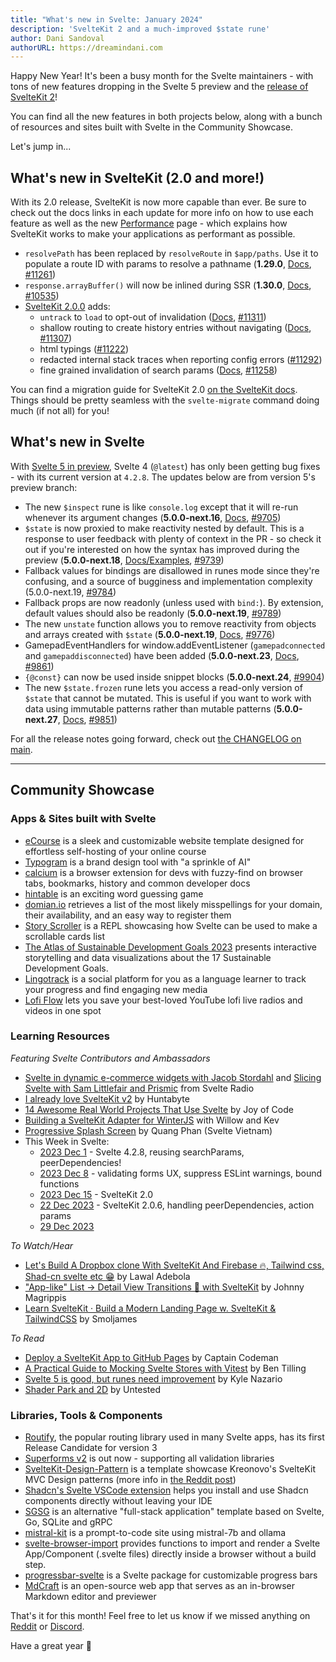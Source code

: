 ```yaml
---
title: "What's new in Svelte: January 2024"
description: 'SvelteKit 2 and a much-improved $state rune'
author: Dani Sandoval
authorURL: https://dreamindani.com
---
```


Happy New Year! It's been a busy month for the Svelte maintainers - with tons of new features dropping in the Svelte 5 preview and the [release of SvelteKit 2](https://svelte.dev/blog/sveltekit-2)!

You can find all the new features in both projects below, along with a bunch of resources and sites built with Svelte in the Community Showcase.

Let's jump in...

## What's new in SvelteKit (2.0 and more!)

With its 2.0 release, SvelteKit is now more capable than ever. Be sure to check out the docs links in each update for more info on how to use each feature as well as the new [Performance](https://svelte.dev/docs/kit/performance) page - which explains how SvelteKit works to make your applications as performant as possible.

- `resolvePath` has been replaced by `resolveRoute` in `$app/paths`. Use it to populate a route ID with params to resolve a pathname (**1.29.0**, [Docs](https://svelte.dev/docs/kit/modules#app-paths-resolveroute), [#11261](https://github.com/sveltejs/kit/pull/11261))
- `response.arrayBuffer()` will now be inlined during SSR (**1.30.0**, [Docs](https://svelte.dev/docs/kit/load#making-fetch-requests), [#10535](https://github.com/sveltejs/kit/pull/10535))
- [SvelteKit 2.0.0](https://github.com/sveltejs/kit/blob/main/packages/kit/CHANGELOG.md#200) adds:
  - `untrack` to `load` to opt-out of invalidation ([Docs](https://svelte.dev/docs/kit/load#rerunning-load-functions-untracking-dependencies), [#11311](https://github.com/sveltejs/kit/pull/11311))
  - shallow routing to create history entries without navigating ([Docs](https://svelte.dev/docs/kit/shallow-routing), [#11307](https://github.com/sveltejs/kit/pull/11307))
  - html typings ([#11222](https://github.com/sveltejs/kit/pull/11222))
  - redacted internal stack traces when reporting config errors ([#11292](https://github.com/sveltejs/kit/pull/11292))
  - fine grained invalidation of search params ([Docs](https://svelte.dev/docs/kit/load#rerunning-load-functions), [#11258](https://github.com/sveltejs/kit/pull/11258))

You can find a migration guide for SvelteKit 2.0 [on the SvelteKit docs](https://svelte.dev/docs/kit/migrating-to-sveltekit-2). Things should be pretty seamless with the `svelte-migrate` command doing much (if not all) for you!

## What's new in Svelte

With [Svelte 5 in preview](https://svelte-5-preview.vercel.app/docs/introduction), Svelte 4 (`@latest`) has only been getting bug fixes - with its current version at `4.2.8`. The updates below are from version 5's preview branch:

- The new `$inspect` rune is like `console.log` except that it will re-run whenever its argument changes (**5.0.0-next.16**, [Docs](https://svelte-5-preview.vercel.app/docs/runes#inspect), [#9705](https://github.com/sveltejs/svelte/pull/9705))
- `$state` is now proxied to make reactivity nested by default. This is a response to user feedback with plenty of context in the PR - so check it out if you're interested on how the syntax has improved during the preview (**5.0.0-next.18**, [Docs/Examples](https://svelte-5-preview.vercel.app/docs/fine-grained-reactivity), [#9739](https://github.com/sveltejs/svelte/pull/9739))
- Fallback values for bindings are disallowed in runes mode since they're confusing, and a source of bugginess and implementation complexity (5.0.0-next.19, [#9784](https://github.com/sveltejs/svelte/pull/9784))
- Fallback props are now readonly (unless used with `bind:`). By extension, default values should also be readonly (**5.0.0-next.19**, [#9789](https://github.com/sveltejs/svelte/pull/9789))
- The new `unstate` function allows you to remove reactivity from objects and arrays created with `$state` (**5.0.0-next.19**, [Docs](https://svelte-5-preview.vercel.app/docs/functions#unstate), [#9776](https://github.com/sveltejs/svelte/pull/9776))
- GamepadEventHandlers for window.addEventListener (`gamepadconnected` and `gamepaddisconnected`) have been added (**5.0.0-next.23**, [Docs](https://developer.mozilla.org/en-US/docs/Web/API/GamepadEvent), [#9861](https://github.com/sveltejs/svelte/pull/9861))
- `{@const}` can now be used inside snippet blocks (**5.0.0-next.24**, [#9904](https://github.com/sveltejs/svelte/pull/9904))
- The new `$state.frozen` rune lets you access a read-only version of `$state` that cannot be mutated. This is useful if you want to work with data using immutable patterns rather than mutable patterns (**5.0.0-next.27**, [Docs](https://svelte-5-preview.vercel.app/docs/runes#state-frozen), [#9851](https://github.com/sveltejs/svelte/pull/9851))

For all the release notes going forward, check out [the CHANGELOG on main](https://github.com/sveltejs/svelte/blob/main/packages/svelte/CHANGELOG.md).

---

## Community Showcase

### Apps & Sites built with Svelte

- [eCourse](https://github.com/Ilyas-Codes/eCourse) is a sleek and customizable website template designed for effortless self-hosting of your online course
- [Typogram](https://typogram.co/) is a brand design tool with "a sprinkle of AI"
- [calcium](https://github.com/ethanlynn/calcium) is a browser extension for devs with fuzzy-find on browser tabs, bookmarks, history
  and common developer docs
- [hintable](https://github.com/willuhmjs/hintable) is an exciting word guessing game
- [domian.io](https://domian.io/) retrieves a list of the most likely misspellings for your domain, their availability, and an easy way to register them
- [Story Scroller](https://svelte.dev/repl/6182be0c3ada4a15b5046f7d0d031727?version=4.2.8) is a REPL showcasing how Svelte can be used to make a scrollable cards list
- [The Atlas of Sustainable Development Goals 2023](https://datatopics.worldbank.org/sdgatlas?lang=en) presents interactive storytelling and data visualizations about the 17 Sustainable Development Goals.
- [Lingotrack](https://lingotrack.com/) is a social platform for you as a language learner to track your progress and find engaging new media
- [Lofi Flow](https://github.com/nico-mayer/lofi-flow) lets you save your best-loved YouTube lofi live radios and videos in one spot

### Learning Resources

_Featuring Svelte Contributors and Ambassadors_

- [Svelte in dynamic e-commerce widgets with Jacob Stordahl](https://www.svelteradio.com/episodes/svelte-in-dynamic-e-commerce-widgets-with-jacob-stordahl) and [Slicing Svelte with Sam Littlefair and Prismic](https://www.svelteradio.com/episodes/slicing-svelte-with-sam-littlefair-and-prismic) from Svelte Radio
- [I already love SvelteKit v2](https://www.youtube.com/watch?v=B19DEGEclfk) by Huntabyte
- [14 Awesome Real World Projects That Use Svelte](https://www.youtube.com/watch?v=E9HxrW5yivs) by Joy of Code
- [Building a SvelteKit Adapter for WinterJS](https://www.youtube.com/watch?v=8HaAagG6V-Q) with Willow and Kev
- [Progressive Splash Screen](https://www.sveltevietnam.dev/en/blog/20231220-behind-the-screen-progressive-splashscreen) by Quang Phan (Svelte Vietnam)
- This Week in Svelte:
  - [2023 Dec 1](https://www.youtube.com/watch?v=GH5NxbdCZ74) - Svelte 4.2.8, reusing searchParams, peerDependencies!
  - [2023 Dec 8](https://www.youtube.com/watch?v=kgrIhRQ9sh8) - validating forms UX, suppress ESLint warnings, bound functions
  - [2023 Dec 15](https://www.youtube.com/watch?v=57tawstksmc) - SvelteKit 2.0
  - [22 Dec 2023](https://www.youtube.com/watch?v=O5ElGJICg0s) - SvelteKit 2.0.6, handling peerDependencies, action params
  - [29 Dec 2023](https://www.youtube.com/watch?v=byeF6ECbvGY)

_To Watch/Hear_

- [Let's Build A Dropbox clone With SvelteKit And Firebase 🔥, Tailwind css, Shad-cn svelte etc 😁](https://www.youtube.com/watch?v=6RhSzX7Ac0k) by Lawal Adebola
- ["App-like" List → Detail View Transitions 🦸 with SvelteKit](https://www.youtube.com/watch?v=suuxXrMs5P4) by Johnny Magrippis
- [Learn SvelteKit · Build a Modern Landing Page w. SvelteKit & TailwindCSS](https://www.youtube.com/watch?v=N6wf2QXEHYk) by Smoljames

_To Read_

- [Deploy a SvelteKit App to GitHub Pages](https://www.captaincodeman.com/deploy-a-sveltekit-app-to-github-pages) by Captain Codeman
- [A Practical Guide to Mocking Svelte Stores with Vitest](https://bentilling.com/a-practical-guide-to-mocking-svelte-stores-with-vitest) by Ben Tilling
- [Svelte 5 is good, but runes need improvement](https://kylenazario.com/blog/svelte-5-runes-impressions) by Kyle Nazario
- [Shader Park and 2D](https://untested.sonnet.io/Shader+Park+and+2D) by Untested

### Libraries, Tools & Components

- [Routify](https://routify.dev/blog/routify-3-release-candidate), the popular routing library used in many Svelte apps, has its first Release Candidate for version 3
- [Superforms v2](https://blog.encodeart.dev/superforms-v2-supporting-all-validation-libraries) is out now - supporting all validation libraries
- [SvelteKit-Design-Pattern](https://github.com/Kreonovo/SvelteKit-Design-Pattern) is a template showcase Kreonovo's SvelteKit MVC Design patterns (more info in [the Reddit post](https://www.reddit.com/r/sveltejs/comments/18ndcd8/our_design_pattern_for_sveltekit_how_we_organize/))
- [Shadcn's Svelte VSCode extension](https://github.com/selemondev/vscode-shadcn-svelte) helps you install and use Shadcn components directly without leaving your IDE
- [SGSG](https://github.com/mpiorowski/sgsg) is an alternative "full-stack application" template based on Svelte, Go, SQLite and gRPC
- [mistral-kit](https://github.com/kevmodrome/mistral-kit) is a prompt-to-code site using mistral-7b and ollama
- [svelte-browser-import](https://github.com/repalash/svelte-browser-import) provides functions to import and render a Svelte App/Component (.svelte files) directly inside a browser without a build step.
- [progressbar-svelte](https://www.npmjs.com/package/progressbar-svelte) is a Svelte package for customizable progress bars
- [MdCraft](https://github.com/lovelindhoni/mdcraft) is an open-source web app that serves as an in-browser Markdown editor and previewer

That's it for this month! Feel free to let us know if we missed anything on [Reddit](https://www.reddit.com/r/sveltejs/) or [Discord](https://discord.gg/svelte).

Have a great year 🥳
